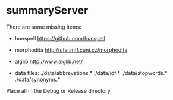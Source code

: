 # summaryServer
There are some missing items:
- hunspell  https://github.com/hunspell
- morphodita  http://ufal.mff.cuni.cz/morphodita
- alglib  http://www.alglib.net/

- data files: ./data/abbrevations.* ./data/idf.* ./data/stopwords.* ./data/synonyms.*

Place all in the Debug or Release directory.
